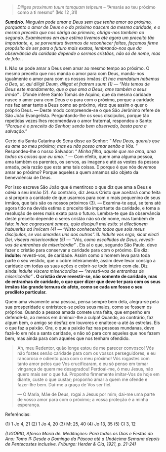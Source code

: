 > *Diliges proximum tuum tamquam teipsum* – “Amarás ao teu próximo como a ti mesmo” (Mc 12 ,31)

***Sumário.** Ninguém pode amar a Deus sem que tenha amor ao próximo, porquanto o amor de Deus e o do próximo nascem da mesma caridade, e o mesmo preceito que nos obriga ao primeiro, obriga-nos também ao segundo. Examinemos em que estima tivemos até agora um preceito tão importante, e, se porventura tivermos de reconhecer faltas, façamos firme propósito de ser para o futuro mais exatos, lembrando-nos que da observância da caridade depende o sermos cristãos, não só de nome, mas de fato.* .

**I.** Não se pode amar a Deus sem amar ao mesmo tempo ao próximo. O mesmo preceito que nos manda o amor para com Deus, manda-nos igualmente o amor para com os nossos irmãos: *Et hoc mandatum habemus a Deo, ut, qui diligit Deum, diligat et fratrem suum (1) — “Nós temos de Deus este mandamento, que o que ama a Deus, ame também a seus irmão”* . D’onde infere Santo Tomás de Aquino, que da mesma caridade nasce o amor para com Deus e o para com o próximo, porque a caridade nos faz amar tanto a Deus como ao próximo, visto que assim o quer o próprio Deus. — Deste modo compreende-se o que São Jerônimo refere de São João Evangelista. Perguntando-lhe os seus discípulos, porque tão repetidas vezes lhes recomendava o amor fraternal, respondeu o Santo: *“Porque é o preceito do Senhor; sendo bem observado, basta para a salvação.”*

Certo dia Santa Catarina de Sena disse ao Senhor: “ *Meu Deus, quereis que eu ame ao meu próximo; mas eu não posso amar senão a Vós.* ” Respondeu-lhe o nosso Salvador: “ *Minha filha, aquele que me ama, ama todas as coisas que eu amo.* ” — Com efeito, quem ama alguma pessoa, ama também os parentes, os servos, as imagens e até as vestes da pessoa amada, pela razão que esta ama tais coisas. E porque é que nós devemos amar ao próximo? Porque aqueles a quem amamos são objeto da benevolência de Deus.

Por isso escreve São João que é mentiroso o que diz que ama a Deus e odeia a seu irmão (2). Ao contrário, diz Jesus Cristo que aceitará como feita a si próprio a caridade de que usarmos para com o mais pequenino de seus irmãos, que tais são os nossos próximos (3). — Examina-te aqui, se tens até agora tido na devida estima o preceito tão importante da caridade, e toma a resolução de seres mais exato para o futuro. Lembra-te que da observância deste preceito depende o seres cristão não só de nome, mas também de fato: *In hoc cognoscent omnes, quia discipuli mei estis: si dilectionem habueritis ad invicem (4) — “Nisto conhecerão todos que sois meus discípulos, se vos amardes uns aos outros”.* **II.** *Induite vos ergo, sicut electi Dei, viscera misericordiae (5) — “Vós, como escolhidos de Deus, revesti-vos de entranhas de misericórdia”* . Eis aí o que, segundo São Paulo, deve fazer o cristão para conservar a caridade para com o próximo. Ele diz: **induite:** revesti-vos, de caridade. Assim como o homem leva para toda parte o seu vestido, que o cobre inteiramente, assim deve levar consigo a caridade em todas as suas ações e cobrir-se todo inteiro com ela. Diz ainda: *induite viscera misericordiae — “revesti-vos de entranhas de misericórdia”* **. O cristão deve revestir-se, não somente de caridade, mas de entranhas de caridade, o que quer dizer que deve ter para com os seus irmãos tão grande ternura de afeto, como se cada um fosse o seu predileto particular.**

Quem ama vivamente uma pessoa, pensa sempre bem dela, alegra-se pela sua prosperidade e entristece-se pelos seus males, como se fossem os próprios. Quando a pessoa amada comete uma falta, que empenho em defendê-la, ao menos em diminuir-lhe a culpa! Quando, ao contrário, faz algum bem, o amigo se desfaz em louvores e enaltece-a até às estrelas. Eis o que faz a paixão. Ora, o que a paixão faz nas pessoas mundanas, deve fazê-lo em nós a santa caridade, e não só para com aqueles que nos fazem bem, mas ainda para com aqueles que nos tenham ofendido.

> Ah, meu Redentor, quão longe estou de me parecer convosco! Vós não fostes senão caridade para com os vossos perseguidores, e eu rancoroso e odiento para com o meu próximo! Vós rogastes com tanto amor pelos que Vos crucificaram, e eu só penso em tomar vingança de quem me desagradou! Perdoai-me, ó meu Jesus, não quero mais ser o que fui. Proponho firmemente imitar-Vos de hoje em diante, custe o que custar; proponho amar a quem me ofende e fazer-lhe bem. Dai-me a graça de Vos ser fiel.
>
> — Ó Maria, Mãe de Deus, rogai a Jesus por mim; dai-me uma parte de vosso amor para com o próximo; a vossa proteção é a minha esperança.

Referências:

\(1\) 1 Jo 4, 21 (2) 1 Jo 4, 20 (3) Mt 25, 40 (4) Jo 13, 35 (5) Cl 3, 12

*(LIGÓRIO, Afonso Maria de. Meditações: Para todos os Dias e Festas do Ano: Tomo II: Desde o Domingo da Páscoa até a Undécima Semana depois de Pentecostes inclusive. Friburgo: Herder & Cia, 1921, p. 21-24)*
